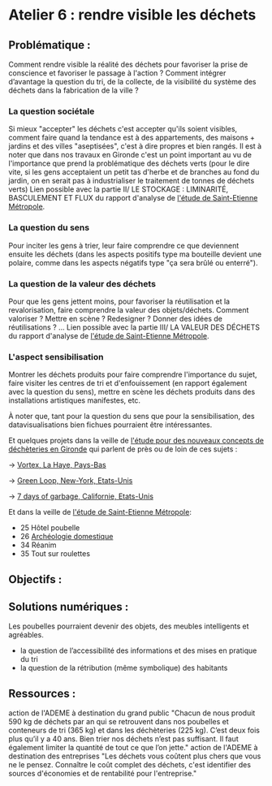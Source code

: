 # Atelier 6 : rendre visible les déchets

## Problématique : 

Comment rendre visible la réalité des déchets pour favoriser la prise de conscience et favoriser le passage à l'action ?
Comment intégrer d’avantage la question du tri, de la collecte, de la visibilité du système des déchets dans la fabrication de la ville ?

### La question sociétale
Si mieux "accepter" les déchets c'est accepter qu'ils soient visibles, comment faire quand la tendance est à des appartements, des maisons + jardins et des villes "aseptisées", c'est à dire propres et bien rangés. Il est à noter que dans nos travaux en Gironde c'est un point important au vu de l'importance que prend la problématique des déchets verts (pour le dire vite, si les gens acceptaient un petit tas d'herbe et de branches au fond du jardin, on en serait pas à industrialiser le traitement de tonnes de déchets verts)
Lien possible avec la partie II/ LE STOCKAGE : LIMINARITÉ, BASCULEMENT ET FLUX du rapport d'analyse de [l'étude de Saint-Etienne Métropole](http://www.gironde.fr/ec/jcms/prod7_177017/dechets#refresh-0).

### La question du sens
Pour inciter les gens à trier, leur faire comprendre ce que deviennent ensuite les déchets (dans les aspects positifs type ma bouteille devient une polaire, comme dans les aspects négatifs type "ça sera brûlé ou enterré").

### La question de la valeur des déchets
Pour que les gens jettent moins, pour favoriser la réutilisation et la revalorisation, faire comprendre la valeur des objets/déchets. Comment valoriser ? Mettre en scène ? Redesigner ? Donner des idées de réutilisations ? ...
Lien possible avec la partie III/ LA VALEUR DES DÉCHETS du rapport d'analyse de [l'étude de Saint-Etienne Métropole](http://www.gironde.fr/ec/jcms/prod7_177017/dechets#refresh-0).

### L'aspect sensibilisation
Montrer les déchets produits pour faire comprendre l'importance du sujet, faire visiter les centres de tri et d'enfouissement (en rapport également avec la question du sens), mettre en scène les déchets produits dans des installations artistiques manifestes, etc.

À noter que, tant pour la question du sens que pour la sensibilisation, des datavisualisations bien fichues pourraient être intéressantes.

Et quelques projets dans la veille de [l'étude pour des nouveaux concepts de déchèteries en Gironde](http://www.gironde.fr/ec/jcms/prod7_177017/dechets#refresh-1) qui parlent de près ou de loin de ces sujets :

-> [Vortex, La Haye, Pays-Bas](https://veillenouveauxconceptsdecheteries.wordpress.com/2015/01/08/vortex/)

-> [Green Loop, New-York, Etats-Unis](https://veillenouveauxconceptsdecheteries.wordpress.com/2015/01/12/green-loop/)

-> [7 days of garbage, Californie, Etats-Unis](https://veillenouveauxconceptsdecheteries.wordpress.com/2014/11/20/7-days-of-garbage/)

Et dans la veille de [l'étude de Saint-Etienne Métropole](http://www.gironde.fr/ec/jcms/prod7_177017/dechets#refresh-0):

+ 25 Hôtel poubelle
+ 26 [Archéologie domestique](http://legoville.net/archeologie_domestique.html)
+ 34 Réanim
+ 35 Tout sur roulettes

## Objectifs :

 

## Solutions numériques : 

Les poubelles pourraient devenir des objets, des meubles intelligents et agréables.
+ la question de l’accessibilité des informations et des mises en pratique du tri 
+ la question de la rétribution (même symbolique) des habitants

## Ressources : 

action de l'ADEME à destination du grand public
"Chacun de nous produit 590 kg de déchets par an qui se retrouvent dans nos poubelles et conteneurs de tri (365 kg) et dans les déchèteries (225 kg). C’est deux fois plus qu’il y a 40 ans.
Bien trier nos déchets n’est pas suffisant. Il faut également limiter la quantité de tout ce que l’on jette."
action de l'ADEME à destination des entreprises
"Les déchets vous coûtent plus chers que vous ne le pensez.
Connaître le coût complet des déchets, c'est identifier des sources d'économies et de rentabilité pour l'entreprise."
